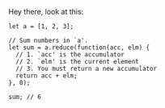 Hey there, look at this:

``` {.javascript inserted="reduce.js" token="sum"}
let a = [1, 2, 3];

// Sum numbers in `a'.
let sum = a.reduce(function(acc, elm) {
  // 1. `acc' is the accumulator
  // 2. `elm' is the current element
  // 3. You must return a new accumulator
  return acc + elm;
}, 0);

sum; // 6
```
